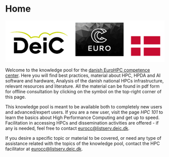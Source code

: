 # Home

![](./img/stripeLogo.png)

Welcome to the knowledge pool for the [danish EuroHPC competence center](http://eurocc.dk). Here you will find best practices, material about HPC, HPDA and AI software and hardware, Analysis of the danish national HPCs infrastructure, relevant resources and literature. All the material can be found in pdf form for offline consultation by clicking on the symbol on the top-right corner of this page.

This knowledge pool is meant to be available both to completely new users and advanced/expert users. If you are a new user, visit the page *HPC 101* to learn the basics about High Performance Computing and get up to speed. Facilitation in accessing HPCs and dissemination activities are offered - if any is needed, feel free to contact <eurocc@listserv.deic.dk>.

If you desire a specific topic or material to be covered, or need any type of assistance related with the topics of the knowledge pool, contact the HPC facilitator at <eurocc@listserv.deic.dk>.